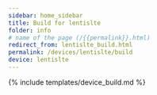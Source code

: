 ```yaml
---
sidebar: home_sidebar
title: Build for lentislte
folder: info
# name of the page (/{{permalink}}.html)
redirect_from: lentislte_build.html
permalink: /devices/lentislte/build
device: lentislte
---
```

{% include templates/device_build.md %}
